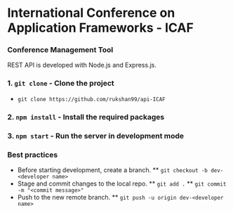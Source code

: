 # International Conference on Application Frameworks - ICAF
### Conference Management Tool
REST API is developed with Node.js and Express.js.

### 1. `git clone` - Clone the project
* `git clone https://github.com/rukshan99/api-ICAF`
### 2. `npm install` - Install the required packages

### 3. `npm start` - Run the server in development mode

### Best practices
* Before starting development, create a branch.
** `git checkout -b dev-<developer name>`
* Stage and commit changes to the local repo.
** `git add .`
** `git commit -m "<commit message>"`
* Push to the new remote branch.
** `git push -u origin dev-<developer name>`

